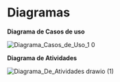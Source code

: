 # Diagramas
**Diagrama de Casos de uso**

![Diagrama_Casos_de_Uso_1 0](https://user-images.githubusercontent.com/65633856/197900070-dc4f7683-e10f-42d4-8f2f-16441060d922.svg)


**Diagrama de Atividades**

![Diagrama_De_Atividades drawio (1)](https://user-images.githubusercontent.com/65633856/197903125-a6ad3499-0a69-45d2-957e-1d28b330295c.png)

